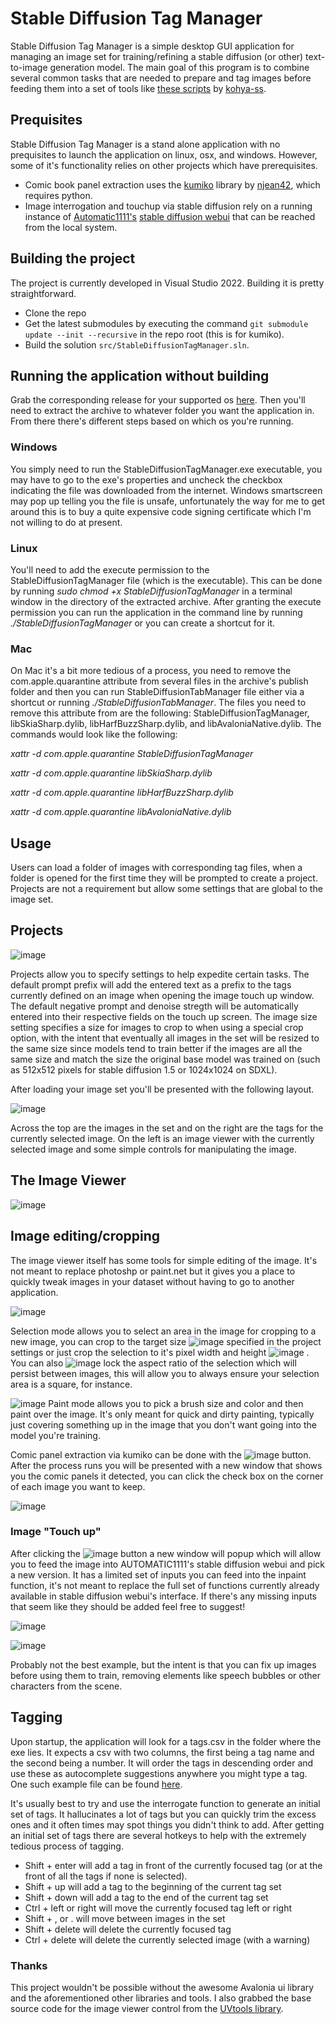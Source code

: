 # Stable Diffusion Tag Manager

Stable Diffusion Tag Manager is a simple desktop GUI application for managing an image set for training/refining a stable diffusion (or other) text-to-image generation model.  The main goal of this program is to combine several common tasks that are needed to prepare and tag images before feeding them into a set of tools like [these scripts](https://github.com/kohya-ss/sd-scripts) by [kohya-ss](https://github.com/bmaltais/kohya_ss).

## Prequisites

Stable Diffusion Tag Manager is a stand alone application with no prequisites to launch the application on linux, osx, and windows. However, some of it's functionality relies on other projects which have prerequisites.

- Comic book panel extraction uses the [kumiko](https://github.com/njean42/kumiko) library by [njean42](https://github.com/njean42), which requires python.
- Image interrogation and touchup via stable diffusion rely on a running instance of [Automatic1111's](https://github.com/AUTOMATIC1111) [stable diffusion webui](https://github.com/AUTOMATIC1111/stable-diffusion-webui) that can be reached from the local system.

## Building the project

The project is currently developed in Visual Studio 2022. Building it is pretty straightforward. 

- Clone the repo
- Get the latest submodules by executing the command `git submodule update --init --recursive` in the repo root (this is for kumiko).
- Build the solution `src/StableDiffusionTagManager.sln`.

## Running the application without building

Grab the corresponding release for your supported os [here](https://github.com/PMahern/StableDiffusionTagManager/releases). Then you'll need to extract the archive to whatever folder you want the application in. From there there's different steps based on which os you're running.

### Windows
You simply need to run the StableDiffusionTagManager.exe executable, you may have to go to the exe's properties and uncheck the checkbox indicating the file was downloaded from the internet. Windows smartscreen may pop up telling you the file is unsafe, unfortunately the way for me to get around this is to buy a quite expensive code signing certificate which I'm not willing to do at present.

### Linux
You'll need to add the execute permission to the StableDiffusionTagManager file (which is the executable). This can be done by running _sudo chmod +x StableDiffusionTagManager_ in a terminal window in the directory of the extracted  archive. After granting the execute permission you can run the application in the command line by running _./StableDiffusionTagManager_ or you can create a shortcut for it.

### Mac
On Mac it's a bit more tedious of a process, you need to remove the com.apple.quarantine attribute from several files in the archive's publish folder and then you can run StableDiffusionTabManager file either via a shortcut or running _./StableDiffusionTabManager_. The files you need to remove this attribute from are the following: StableDiffusionTagManager, libSkiaSharp.dylib, libHarfBuzzSharp.dylib, and libAvaloniaNative.dylib. The commands would look like the following:

_xattr -d com.apple.quarantine StableDiffusionTagManager_

_xattr -d com.apple.quarantine libSkiaSharp.dylib_

_xattr -d com.apple.quarantine libHarfBuzzSharp.dylib_

_xattr -d com.apple.quarantine libAvaloniaNative.dylib_

## Usage

Users can load a folder of images with corresponding tag files, when a folder is opened for the first time they will be prompted to create a project. Projects are not a requirement but allow some settings that are global to the image set.

## Projects

![image](https://github.com/PMahern/StableDiffusionTagManager/assets/18010074/e027c627-0f78-4dca-893a-8fbbbd367e48)

Projects allow you to specify settings to help expedite certain tasks. The default prompt prefix will add the entered text as a prefix to the tags currently defined on an image when opening the image touch up window. The default negative prompt and denoise stregth will be automatically entered into their respective fields on the touch up screen. The image size setting specifies a size for images to crop to when using a special crop option, with the intent that eventually all images in the set will be resized to the same size since models tend to train better if the images are all the same size and match the size the original base model was trained on (such as 512x512 pixels for stable diffusion 1.5 or 1024x1024 on SDXL).

After loading your image set you'll be presented with the following layout.

![image](https://github.com/PMahern/StableDiffusionTagManager/assets/18010074/bce2102e-5d41-474b-9c2c-78a4511b4bc3)

Across the top are the images in the set and on the right are the tags for the currently selected image. On the left is an image viewer with the currently selected image and some simple controls for manipulating the image.

## The Image Viewer 

![image](https://github.com/PMahern/StableDiffusionTagManager/assets/18010074/122898f1-9207-43c8-93f6-d9807c6f8a82)

## Image editing/cropping

The image viewer itself has some tools for simple editing of the image. It's not meant to replace photoshp or paint.net but it gives you a place to quickly tweak images in your dataset without having to go to another application.

![image](https://github.com/PMahern/StableDiffusionTagManager/assets/18010074/24d93cea-dce4-4e57-aa94-65356484956b)

Selection mode allows you to select an area in the image for cropping to a new image, you can crop to the target size ![image](https://github.com/PMahern/StableDiffusionTagManager/assets/18010074/371a1682-529f-491e-9b78-5377900f0126)
 specified in the project settings or just crop the selection to it's pixel width and height ![image](https://github.com/PMahern/StableDiffusionTagManager/assets/18010074/b11ca15f-c13b-42b2-bf32-06ff10bd8ea3) . You can also  ![image](https://github.com/PMahern/StableDiffusionTagManager/assets/18010074/25d4a3aa-ff33-4a4c-95d6-f8a8087e3f95) lock the aspect ratio of the selection which will persist between images, this will allow you to always ensure your selection area is a square, for instance.

![image](https://github.com/PMahern/StableDiffusionTagManager/assets/18010074/e1dd2369-9c8e-40d6-81bb-92844de1f8bd)
Paint mode allows you to pick a brush size and color and then paint over the image. It's only meant for quick and dirty painting, typically just covering something up in the image that you don't want going into the model you're training.

Comic panel extraction via kumiko can be done with the ![image](https://github.com/PMahern/StableDiffusionTagManager/assets/18010074/3d5126f5-5189-4665-8e01-14d3224b0ca4) button. After the process runs you will be presented with a new window that shows you the comic panels it detected, you can click the check box on the corner of each image you want to keep.

![image](https://github.com/PMahern/StableDiffusionTagManager/assets/18010074/db0aefb5-6d34-44c1-a456-4583202ef226)

### Image "Touch up"

After clicking the ![image](https://github.com/PMahern/StableDiffusionTagManager/assets/18010074/247dbac7-fc33-4834-a839-1c48240238be) button a new window will popup which will allow you to feed the image into AUTOMATIC1111's stable diffusion webui and pick a new version. It has a limited set of inputs you can feed into the inpaint function, it's not meant to replace the full set of functions currently already available in stable diffusion webui's interface. If there's any missing inputs that seem like they should be added feel free to suggest!

![image](https://github.com/PMahern/StableDiffusionTagManager/assets/18010074/0666ccc9-f21b-4b82-a4ba-04424a3cde90)

![image](https://github.com/PMahern/StableDiffusionTagManager/assets/18010074/f393e433-36c2-4e03-8cd2-c1583196864d)

Probably not the best example, but the intent is that you can fix up images before using them to train, removing elements like speech bubbles or other characters from the scene.

## Tagging

Upon startup, the application will look for a tags.csv in the folder where the exe lies. It expects a csv with two columns, the first being a tag name and the second being a number. It will order the tags in descending order and use these 
as autocomplete suggestions anywhere you might type a tag. One such example file can be found [here](https://github.com/stmobo/Machine-Learning/blob/master/danbooru-chars.csv).

It's usually best to try and use the interrogate function to generate an initial set of tags. It hallucinates a lot of tags but you can quickly trim the excess ones and it often times may spot things you didn't think to add. After getting an initial set of tags there are several hotkeys to help with the extremely tedious process of tagging.

- Shift + enter will add a tag in front of the currently focused tag (or at the front of all the tags if none is selected).
- Shift + up will add a tag to the beginning of the current tag set
- Shift + down will add a tag to the end of the current tag set
- Ctrl + left or right will move the currently focused tag left or right
- Shift + , or . will move between images in the set
- Shift + delete will delete the currently focused tag
- Ctrl + delete will delete the currently selected image (with a warning)

### Thanks

This project wouldn't be possible without the awesome Avalonia ui library and the aforementioned other libraries and tools. I also grabbed the base source code for the image viewer control from the [UVtools library](https://github.com/sn4k3/UVtools).

